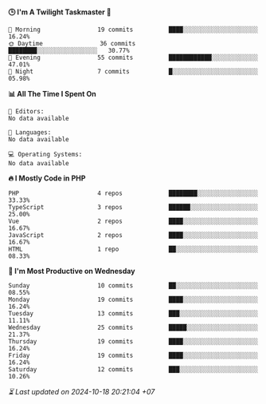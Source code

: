 <!--START_SECTION:readme-stats-->
**🕒 I'm A Twilight Taskmaster 🌆**

```text
🌅 Morning                19 commits          ████░░░░░░░░░░░░░░░░░░░░░   16.24%
🌞 Daytime                36 commits          ████████░░░░░░░░░░░░░░░░░   30.77%
🌆 Evening                55 commits          ████████████░░░░░░░░░░░░░   47.01%
🌙 Night                  7 commits           █░░░░░░░░░░░░░░░░░░░░░░░░   05.98%
```

**📊 All The Time I Spent On**

```text
📝 Editors:
No data available

💬 Languages:
No data available

💻 Operating Systems:
No data available
```

**🔥 I Mostly Code in PHP**

```text
PHP                      4 repos             ████████░░░░░░░░░░░░░░░░░   33.33%
TypeScript               3 repos             ██████░░░░░░░░░░░░░░░░░░░   25.00%
Vue                      2 repos             ████░░░░░░░░░░░░░░░░░░░░░   16.67%
JavaScript               2 repos             ████░░░░░░░░░░░░░░░░░░░░░   16.67%
HTML                     1 repo              ██░░░░░░░░░░░░░░░░░░░░░░░   08.33%
```

**📅 I'm Most Productive on Wednesday**

```text
Sunday                   10 commits          ██░░░░░░░░░░░░░░░░░░░░░░░   08.55%
Monday                   19 commits          ████░░░░░░░░░░░░░░░░░░░░░   16.24%
Tuesday                  13 commits          ███░░░░░░░░░░░░░░░░░░░░░░   11.11%
Wednesday                25 commits          █████░░░░░░░░░░░░░░░░░░░░   21.37%
Thursday                 19 commits          ████░░░░░░░░░░░░░░░░░░░░░   16.24%
Friday                   19 commits          ████░░░░░░░░░░░░░░░░░░░░░   16.24%
Saturday                 12 commits          ███░░░░░░░░░░░░░░░░░░░░░░   10.26%
```



*⏳ Last updated on 2024-10-18 20:21:04 +07*
<!--END_SECTION:readme-stats-->